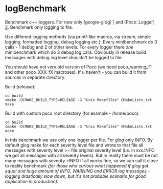logBenchmark
============

Benchmark c++ loggers. For now only [google-glog] [1] and [Poco::Logger] [2]. Benchmark only logging to file.

Use different logging methods (via printf-like macros, via stream, simple logging, formatted logging, debug logging etc.). Every minibenchmark do 3 calls - 1 debug and 2 of other levels. For every logger there _one_  minibenchmark which do 3 debug log calls. Obviously in release build messages with debug log level shouldn't be logged to file.

You should have not very old version of Poco (we need poco_warning_f1 and other poco_XXX_fX macroses). If u haven't - you can build it from sources in separate directory.

Build (release):
 
    cd build
    cmake -DCMAKE_BUILD_TYPE=RELEASE -G "Unix Makefiles" CMakeLists.txt
    make


Build with custom poco root directory (for example - /home/poco):

    cd build
    cmake -DCMAKE_BUILD_TYPE=RELEASE -G "Unix Makefiles" CMakeLists.txt
    make

In this benchmark we use only one logger per file. For _glog_ only INFO. By default glog make for each severity level file and wrote to that file all messages with severity level >= file original severity level (i.e. in xxx.INFO we got all messages with all severity levels). But in reality there must be not many messages with severity >INFO if all works fine, so we can call it close to reality benchmark _(for those who curious what happened if glog got equal and huge amount of INFO, WARNING and ERROR log messages - logging drastically slow down, but it's not probable scenario for good application in production)_.

[1]: http://code.google.com/p/google-glog   "glog"
[2]: http://pocoproject.org/    "Poco Logger"
